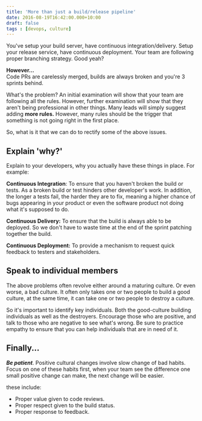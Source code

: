 ```yaml
---
title: 'More than just a build/release pipeline'
date: 2016-08-19T16:42:00.000+10:00
draft: false
tags : [devops, culture]
---
```


You've setup your build server, have continuous integration/delivery. Setup your release service, have continuous deployment. Your team are following proper branching strategy. Good yeah?  

  

**However...**  
Code PRs are carelessly merged, builds are always broken and you're 3 sprints behind.

What's the problem?
An initial examination will show that your team are following all the rules. However, further examination will show that they aren't being professional in other things. Many leads will simply suggest adding **more rules.** However, many rules should be the trigger that something is not going right in the first place.  
  
So, what is it that we can do to rectify some of the above issues.

## Explain 'why?'

Explain to your developers, why you actually have these things in place. For example:

**Continuous Integration**: To ensure that you haven't broken the build or tests. As a broken build or test hinders other developer's work. In addition, the longer a tests fail, the harder they are to fix, meaning a higher chance of bugs appearing in your product or even the software product not doing what it's supposed to do.

**Continuous Delivery:** To ensure that the build is always able to be deployed. So we don't have to waste time at the end of the sprint patching together the build.

**Continuous Deployment:** To provide a mechanism to request quick feedback to testers and stakeholders.

## Speak to individual members
The above problems often revolve either around a maturing culture. Or even worse, a bad culture. It often only takes one or two people to build a good culture, at the same time, it can take one or two people to destroy a culture. 

  

So it's important to identify key individuals. Both the good-culture building individuals as well as the destroyers. Encourage those who are positive, and talk to those who are negative to see what's wrong. Be sure to practice empathy to ensure that you can help individuals that are in need of it.  
  

## Finally...
**_Be patient_**. Positive cultural changes involve slow change of bad habits. Focus on one of these habits first, when your team see the difference one small positive change can make, the next change will be easier.

  

these include:

- Proper value given to code reviews.
- Proper respect given to the build status.
- Proper response to feedback.